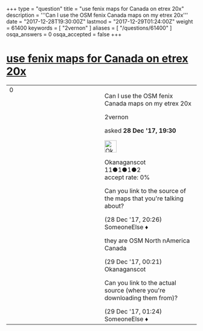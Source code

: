 +++
type = "question"
title = "use fenix maps for Canada on etrex 20x"
description = '''Can I use the OSM fenix Canada maps on my etrex 20x'''
date = "2017-12-28T19:30:00Z"
lastmod = "2017-12-29T01:24:00Z"
weight = 61400
keywords = [ "2vernon" ]
aliases = [ "/questions/61400" ]
osqa_answers = 0
osqa_accepted = false
+++

<div class="headNormal">

# [use fenix maps for Canada on etrex 20x](/questions/61400/use-fenix-maps-for-canada-on-etrex-20x)

</div>

<div id="main-body">

<div id="askform">

<table id="question-table" style="width:100%;">
<colgroup>
<col style="width: 50%" />
<col style="width: 50%" />
</colgroup>
<tbody>
<tr>
<td style="width: 30px; vertical-align: top"><div class="vote-buttons">
<span id="post-61400-upvote" class="ajax-command post-vote up" rel="nofollow" title="I like this post (click again to cancel)"> </span>
<div id="post-61400-score" class="post-score" title="current number of votes">
0
</div>
<span id="post-61400-downvote" class="ajax-command post-vote down" rel="nofollow" title="I dont like this post (click again to cancel)"> </span> <span id="favorite-mark" class="ajax-command favorite-mark" rel="nofollow" title="mark/unmark this question as favorite (click again to cancel)"> </span>
<div id="favorite-count" class="favorite-count">
&#10;</div>
</div></td>
<td><div id="item-right">
<div class="question-body">
<p>Can I use the OSM fenix Canada maps on my etrex 20x</p>
</div>
<div id="question-tags" class="tags-container tags">
<span class="post-tag tag-link-2vernon" rel="tag" title="see questions tagged &#39;2vernon&#39;">2vernon</span>
</div>
<div id="question-controls" class="post-controls">
&#10;</div>
<div class="post-update-info-container">
<div class="post-update-info post-update-info-user">
<p>asked <strong>28 Dec '17, 19:30</strong></p>
<img src="https://secure.gravatar.com/avatar/ba76cd109ad0ed2605a092ec3cee3bb8?s=32&amp;d=identicon&amp;r=g" class="gravatar" width="32" height="32" alt="Okanaganscot&#39;s gravatar image" />
<p><span>Okanaganscot</span><br />
<span class="score" title="11 reputation points">11</span><span title="1 badges"><span class="badge1">●</span><span class="badgecount">1</span></span><span title="1 badges"><span class="silver">●</span><span class="badgecount">1</span></span><span title="2 badges"><span class="bronze">●</span><span class="badgecount">2</span></span><br />
<span class="accept_rate" title="Rate of the user&#39;s accepted answers">accept rate:</span> <span title="Okanaganscot has no accepted answers">0%</span></p>
</div>
</div>
<div id="comments-container-61400" class="comments-container">
<span id="61401"></span>
<div id="comment-61401" class="comment">
<div id="post-61401-score" class="comment-score">
&#10;</div>
<div class="comment-text">
<p>Can you link to the source of the maps that you're talking about?</p>
</div>
<div id="comment-61401-info" class="comment-info">
<span class="comment-age">(28 Dec '17, 20:26)</span> <span class="comment-user userinfo">SomeoneElse ♦</span>
</div>
</div>
<span id="61405"></span>
<div id="comment-61405" class="comment">
<div id="post-61405-score" class="comment-score">
&#10;</div>
<div class="comment-text">
<p>they are OSM North nAmerica Canada</p>
</div>
<div id="comment-61405-info" class="comment-info">
<span class="comment-age">(29 Dec '17, 00:21)</span> <span class="comment-user userinfo">Okanaganscot</span>
</div>
</div>
<span id="61407"></span>
<div id="comment-61407" class="comment">
<div id="post-61407-score" class="comment-score">
&#10;</div>
<div class="comment-text">
<p>Can you link to the actual source (where you're downloading them from)?</p>
</div>
<div id="comment-61407-info" class="comment-info">
<span class="comment-age">(29 Dec '17, 01:24)</span> <span class="comment-user userinfo">SomeoneElse ♦</span>
</div>
</div>
</div>
<div id="comment-tools-61400" class="comment-tools">
&#10;</div>
<div class="clear">
&#10;</div>
<div id="comment-61400-form-container" class="comment-form-container">
&#10;</div>
<div class="clear">
&#10;</div>
</div></td>
</tr>
</tbody>
</table>

</div>

</div>

